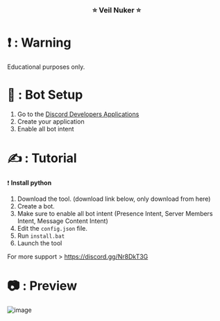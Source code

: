 <h3 align="center">⭐ Veil Nuker ⭐</h3>

# ❗ : Warning
Educational purposes only.

# 🔨 : Bot Setup
1. Go to the [Discord Developers Applications](https://discord.com/developers/applications)
2. Create your application
3. Enable all bot intent

# ✍ : Tutorial

❗ **Install python**
1. Download the tool. (download link below, only download from here)
2. Create a bot.
3. Make sure to enable all bot intent (Presence Intent, Server Members Intent, Message Content Intent)
4. Edit the `config.json` file.
5. Run `install.bat`
6. Launch the tool

For more support > https://discord.gg/Nr8DkT3G

# 📷 : Preview

![image](https://github.com/user-attachments/assets/34abb939-cf39-436d-8382-f0d01a500cfe)

